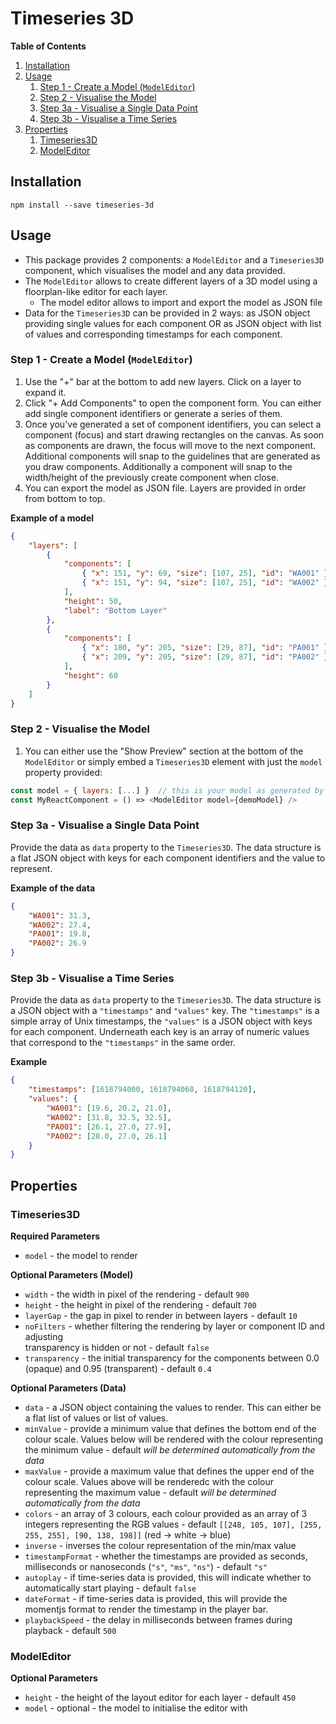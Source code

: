 # Timeseries 3D

**Table of Contents**

1. [Installation](#installation)
2. [Usage](#usage)
    1. [Step 1 - Create a Model (`ModelEditor`)](#step-1---create-a-model-modeleditor)
    2. [Step 2 - Visualise the Model](#step-2---visualise-the-model)
    3. [Step 3a - Visualise a Single Data Point](#step-3a---visualise-a-single-data-point)
    4. [Step 3b - Visualise a Time Series](#step-3b---visualise-a-time-series)
3. [Properties](#properties)
    1. [Timeseries3D](#timeseries3d)
    2. [ModelEditor](#modeleditor)

## Installation

```
npm install --save timeseries-3d
```

## Usage

* This package provides 2 components: a `ModelEditor` and a `Timeseries3D` component, which visualises the model and any data provided.
* The `ModelEditor` allows to create different layers of a 3D model using a floorplan-like editor for each layer.
    * The model editor allows to import and export the model as JSON file
* Data for the `Timeseries3D` can be provided in 2 ways: as JSON object providing single values for each component OR as JSON object 
 with list of values and corresponding timestamps for each component.

### Step 1 - Create a Model (`ModelEditor`)

1. Use the "+" bar at the bottom to add new layers. Click on a layer to expand it.
2. Click "+ Add Components" to open the component form. You can either add single component identifiers or generate a series of them.
3. Once you've generated a set of component identifiers, you can select a component (focus) and start drawing rectangles on the canvas. 
 As soon as components are drawn, the focus will move to the next component. Additional components will snap to the guidelines that are
 generated as you draw components. Additionally a component will snap to the width/height of the previously create component when close.
4. You can export the model as JSON file. Layers are provided in order from bottom to top.

**Example of a model**

```json
{
    "layers": [
        {
            "components": [
                { "x": 151, "y": 69, "size": [107, 25], "id": "WA001" },
                { "x": 151, "y": 94, "size": [107, 25], "id": "WA002" }
            ],
            "height": 50,
            "label": "Bottom Layer"
        },
        {
            "components": [
                { "x": 180, "y": 205, "size": [29, 87], "id": "PA001" },
                { "x": 209, "y": 205, "size": [29, 87], "id": "PA002" }
            ],
            "height": 60
        }
    ]
}
```

### Step 2 - Visualise the Model

1. You can either use the "Show Preview" section at the bottom of the `ModelEditor` or simply embed a `Timeseries3D` element with just 
 the `model` property provided:

```javascript
const model = { layers: [...] }  // this is your model as generated by the editor
const MyReactComponent = () => <ModelEditor model={demoModel} />
```

### Step 3a - Visualise a Single Data Point

Provide the data as `data` property to the `Timeseries3D`. The data structure is a flat JSON object with keys for each component 
 identifiers and the value to represent.

**Example of the data**

```json
{
    "WA001": 31.3,
    "WA002": 27.4,
    "PA001": 19.8,
    "PA002": 26.9
}
```

### Step 3b - Visualise a Time Series

Provide the data as `data` property to the `Timeseries3D`. The data structure is a JSON object with a `"timestamps"` and `"values"` key. The
 `"timestamps"` is a simple array of Unix timestamps, the `"values"` is a JSON object with keys for each component. Underneath each key is an 
 array of numeric values that correspond to the `"timestamps"` in the same order.

**Example**

```json
{
    "timestamps": [1618794000, 1618794060, 1618794120],
    "values": {
        "WA001": [19.6, 20.2, 21.0],
        "WA002": [31.8, 32.5, 32.5],
        "PA001": [26.1, 27.0, 27.9],
        "PA002": [28.0, 27.0, 26.1]
    }
}
```

## Properties

### Timeseries3D

**Required Parameters**

- `model` - the model to render

**Optional Parameters (Model)**

- `width` - the width in pixel of the rendering - default `900`
- `height` - the height in pixel of the rendering - default `700`
- `layerGap` - the gap in pixel to render in between layers - default `10`
- `noFilters` - whether filtering the rendering by layer or component ID and adjusting  
 transparency is hidden or not - default `false`
- `transparency` - the initial transparency for the components between 0.0 (opaque) and 0.95 (transparent) - default `0.4`

**Optional Parameters (Data)**

- `data` - a JSON object containing the values to render. This can either be a flat list
 of values or list of values.
- `minValue` - provide a minimum value that defines the bottom end of the colour scale. 
 Values below will be rendered with the colour representing the minimum value - default 
 _will be determined automatically from the data_
- `maxValue` - provide a maximum value that defines the upper end of the colour scale. 
 Values above will be renderedc with the colour representing the maximum value - default
 _will be determined automatically from the data_
- `colors` - an array of 3 colours, each colour provided as an array of 3 integers 
 representing the RGB values - default `[[248, 105, 107], [255, 255, 255], [90, 138, 198]]` 
  (red -> white -> blue)
- `inverse` - inverses the colour representation of the min/max value
- `timestampFormat` - whether the timestamps are provided as seconds, milliseconds or 
 nanoseconds (`"s"`, `"ms"`, `"ns"`) - default `"s"`
- `autoplay` - if time-series data is provided, this will indicate whether to  
 automatically start playing - default `false`
- `dateFormat` - if time-series data is provided, this will provide the momentjs format
 to render the timestamp in the player bar.
- `playbackSpeed` - the delay in milliseconds between frames during playback - default `500`

### ModelEditor

**Optional Parameters**

- `height` - the height of the layout editor for each layer - default `450`
- `model` - optional - the model to initialise the editor with
